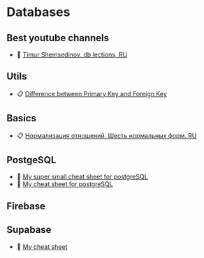 # Databases

## Best youtube channels

- 🎥 [Timur Shemsedinov, db lections, RU](https://www.youtube.com/watch?v=8RjT2VYBWNQ&list=PLHhi8ymDMrQYiDWjKLmrDXm-NvV3-xHWt)

## Utils

- 📋 [Difference between Primary Key and Foreign Key](https://www.geeksforgeeks.org/difference-between-primary-key-and-foreign-key/#:~:text=1-,A%20primary%20key%20is%20used%20to%20ensure%20data%20in%20the,between%20data%20in%20two%20tables.)

## Basics

- 📋 [Нормализация отношений. Шесть нормальных форм. RU](https://habr.com/ru/post/254773/)

## PostgeSQL

- 🔖 [My super small cheat sheet for postgreSQL](./post.md)
- 🔖 [My cheat sheet for postgreSQL](https://github.com/PavPavv/learn_postgres)

## Firebase

## Supabase

- 🔖 [My cheat sheet](https://github.com/PavPavv/supabase-test/blob/main/md/supabase.md)
